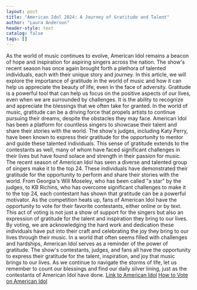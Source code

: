 ```yaml
---
layout: post
title: "American Idol 2024: A Journey of Gratitude and Talent"
author: "Laura Anderson"
header-style: text
catalog: false
tags: []
---
```


As the world of music continues to evolve, American Idol remains a beacon of hope and inspiration for aspiring singers across the nation. The show's recent season has once again brought forth a plethora of talented individuals, each with their unique story and journey. In this article, we will explore the importance of gratitude in the world of music and how it can help us appreciate the beauty of life, even in the face of adversity. Gratitude is a powerful tool that can help us focus on the positive aspects of our lives, even when we are surrounded by challenges. It is the ability to recognize and appreciate the blessings that we often take for granted. In the world of music, gratitude can be a driving force that propels artists to continue pursuing their dreams, despite the obstacles they may face. American Idol has been a platform for countless singers to showcase their talent and share their stories with the world. The show's judges, including Katy Perry, have been known to express their gratitude for the opportunity to mentor and guide these talented individuals. This sense of gratitude extends to the contestants as well, many of whom have faced significant challenges in their lives but have found solace and strength in their passion for music. The recent season of American Idol has seen a diverse and talented group of singers make it to the top 24. These individuals have demonstrated their gratitude for the opportunity to perform and share their stories with the world. From Georgia's Will Moseley, who has been called "a star" by the judges, to KB Richins, who has overcome significant challenges to make it to the top 24, each contestant has shown that gratitude can be a powerful motivator. As the competition heats up, fans of American Idol have the opportunity to vote for their favorite contestants, either online or by text. This act of voting is not just a show of support for the singers but also an expression of gratitude for the talent and inspiration they bring to our lives. By voting, we are acknowledging the hard work and dedication these individuals have put into their craft and celebrating the joy they bring to our lives through their music. In a world that often seems filled with challenges and hardships, American Idol serves as a reminder of the power of gratitude. The show's contestants, judges, and fans all have the opportunity to express their gratitude for the talent, inspiration, and joy that music brings to our lives. As we continue to navigate the storms of life, let us remember to count our blessings and find our daily silver lining, just as the contestants of American Idol have done. [Link to American Idol](https://www.americanidol.com/) [How to Vote on American Idol](https://www.americanidol.com/how-to-vote)